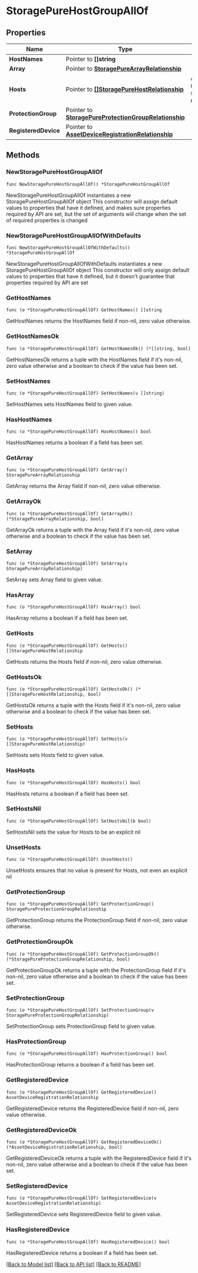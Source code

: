 # StoragePureHostGroupAllOf

## Properties

Name | Type | Description | Notes
------------ | ------------- | ------------- | -------------
**HostNames** | Pointer to **[]string** |  | [optional] 
**Array** | Pointer to [**StoragePureArrayRelationship**](storage.PureArray.Relationship.md) |  | [optional] 
**Hosts** | Pointer to [**[]StoragePureHostRelationship**](storage.PureHost.Relationship.md) | An array of relationships to storagePureHost resources. | [optional] [readonly] 
**ProtectionGroup** | Pointer to [**StoragePureProtectionGroupRelationship**](storage.PureProtectionGroup.Relationship.md) |  | [optional] 
**RegisteredDevice** | Pointer to [**AssetDeviceRegistrationRelationship**](asset.DeviceRegistration.Relationship.md) |  | [optional] 

## Methods

### NewStoragePureHostGroupAllOf

`func NewStoragePureHostGroupAllOf() *StoragePureHostGroupAllOf`

NewStoragePureHostGroupAllOf instantiates a new StoragePureHostGroupAllOf object
This constructor will assign default values to properties that have it defined,
and makes sure properties required by API are set, but the set of arguments
will change when the set of required properties is changed

### NewStoragePureHostGroupAllOfWithDefaults

`func NewStoragePureHostGroupAllOfWithDefaults() *StoragePureHostGroupAllOf`

NewStoragePureHostGroupAllOfWithDefaults instantiates a new StoragePureHostGroupAllOf object
This constructor will only assign default values to properties that have it defined,
but it doesn't guarantee that properties required by API are set

### GetHostNames

`func (o *StoragePureHostGroupAllOf) GetHostNames() []string`

GetHostNames returns the HostNames field if non-nil, zero value otherwise.

### GetHostNamesOk

`func (o *StoragePureHostGroupAllOf) GetHostNamesOk() (*[]string, bool)`

GetHostNamesOk returns a tuple with the HostNames field if it's non-nil, zero value otherwise
and a boolean to check if the value has been set.

### SetHostNames

`func (o *StoragePureHostGroupAllOf) SetHostNames(v []string)`

SetHostNames sets HostNames field to given value.

### HasHostNames

`func (o *StoragePureHostGroupAllOf) HasHostNames() bool`

HasHostNames returns a boolean if a field has been set.

### GetArray

`func (o *StoragePureHostGroupAllOf) GetArray() StoragePureArrayRelationship`

GetArray returns the Array field if non-nil, zero value otherwise.

### GetArrayOk

`func (o *StoragePureHostGroupAllOf) GetArrayOk() (*StoragePureArrayRelationship, bool)`

GetArrayOk returns a tuple with the Array field if it's non-nil, zero value otherwise
and a boolean to check if the value has been set.

### SetArray

`func (o *StoragePureHostGroupAllOf) SetArray(v StoragePureArrayRelationship)`

SetArray sets Array field to given value.

### HasArray

`func (o *StoragePureHostGroupAllOf) HasArray() bool`

HasArray returns a boolean if a field has been set.

### GetHosts

`func (o *StoragePureHostGroupAllOf) GetHosts() []StoragePureHostRelationship`

GetHosts returns the Hosts field if non-nil, zero value otherwise.

### GetHostsOk

`func (o *StoragePureHostGroupAllOf) GetHostsOk() (*[]StoragePureHostRelationship, bool)`

GetHostsOk returns a tuple with the Hosts field if it's non-nil, zero value otherwise
and a boolean to check if the value has been set.

### SetHosts

`func (o *StoragePureHostGroupAllOf) SetHosts(v []StoragePureHostRelationship)`

SetHosts sets Hosts field to given value.

### HasHosts

`func (o *StoragePureHostGroupAllOf) HasHosts() bool`

HasHosts returns a boolean if a field has been set.

### SetHostsNil

`func (o *StoragePureHostGroupAllOf) SetHostsNil(b bool)`

 SetHostsNil sets the value for Hosts to be an explicit nil

### UnsetHosts
`func (o *StoragePureHostGroupAllOf) UnsetHosts()`

UnsetHosts ensures that no value is present for Hosts, not even an explicit nil
### GetProtectionGroup

`func (o *StoragePureHostGroupAllOf) GetProtectionGroup() StoragePureProtectionGroupRelationship`

GetProtectionGroup returns the ProtectionGroup field if non-nil, zero value otherwise.

### GetProtectionGroupOk

`func (o *StoragePureHostGroupAllOf) GetProtectionGroupOk() (*StoragePureProtectionGroupRelationship, bool)`

GetProtectionGroupOk returns a tuple with the ProtectionGroup field if it's non-nil, zero value otherwise
and a boolean to check if the value has been set.

### SetProtectionGroup

`func (o *StoragePureHostGroupAllOf) SetProtectionGroup(v StoragePureProtectionGroupRelationship)`

SetProtectionGroup sets ProtectionGroup field to given value.

### HasProtectionGroup

`func (o *StoragePureHostGroupAllOf) HasProtectionGroup() bool`

HasProtectionGroup returns a boolean if a field has been set.

### GetRegisteredDevice

`func (o *StoragePureHostGroupAllOf) GetRegisteredDevice() AssetDeviceRegistrationRelationship`

GetRegisteredDevice returns the RegisteredDevice field if non-nil, zero value otherwise.

### GetRegisteredDeviceOk

`func (o *StoragePureHostGroupAllOf) GetRegisteredDeviceOk() (*AssetDeviceRegistrationRelationship, bool)`

GetRegisteredDeviceOk returns a tuple with the RegisteredDevice field if it's non-nil, zero value otherwise
and a boolean to check if the value has been set.

### SetRegisteredDevice

`func (o *StoragePureHostGroupAllOf) SetRegisteredDevice(v AssetDeviceRegistrationRelationship)`

SetRegisteredDevice sets RegisteredDevice field to given value.

### HasRegisteredDevice

`func (o *StoragePureHostGroupAllOf) HasRegisteredDevice() bool`

HasRegisteredDevice returns a boolean if a field has been set.


[[Back to Model list]](../README.md#documentation-for-models) [[Back to API list]](../README.md#documentation-for-api-endpoints) [[Back to README]](../README.md)


